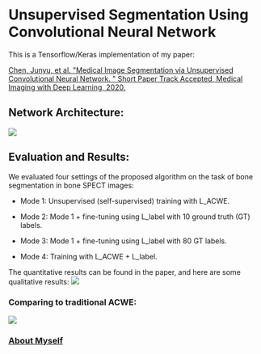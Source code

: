 # Unsupervised Segmentation Using Convolutional Neural Network

This is a Tensorflow/Keras implementation of my paper:

<a href="https://arxiv.org/abs/2001.10155">Chen, Junyu, et al. "Medical Image Segmentation via Unsupervised Convolutional Neural Network. " Short Paper Track Accepted, Medical Imaging with Deep Learning, 2020.</a>

## Network Architecture:
![](https://github.com/junyuchen245/Unsuprevised_Seg_via_CNN/blob/master/pics/model.png)

## Evaluation and Results:
We evaluated four settings of the proposed algorithm on the task of bone segmentation in bone SPECT images:

* Mode 1: Unsupervised (self-supervised) training with L_ACWE.

* Mode 2: Mode 1 + fine-tuning using L_label with 10 ground truth (GT) labels.

* Mode 3: Mode 1 + fine-tuning using L_label with 80 GT labels.

* Mode 4: Training with L_ACWE + L_label.

The quantitative results can be found in the paper, and here are some qualitative results:
![](https://github.com/junyuchen245/Unsuprevised_Seg_via_CNN/blob/master/pics/seg_results.png)

### Comparing to traditional ACWE:
![](https://github.com/junyuchen245/Unsuprevised_Seg_via_CNN/blob/master/pics/example.png)


### <a href="https://junyuchen245.github.io"> About Myself</a>
